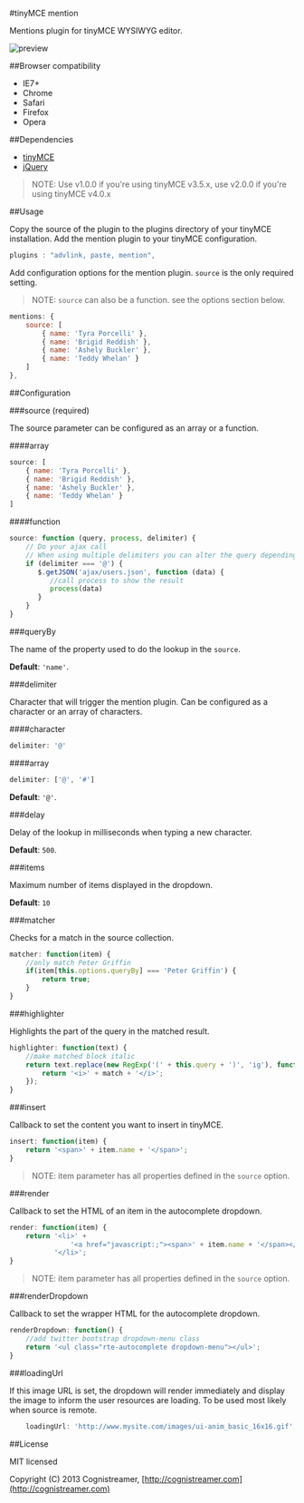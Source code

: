 #tinyMCE mention

Mentions plugin for tinyMCE WYSIWYG editor.

![preview](http://www.cognistreamer.com/shared/github/tinyMCE-mentions.png)

##Browser compatibility

* IE7+
* Chrome
* Safari
* Firefox
* Opera

##Dependencies

* [tinyMCE](http://www.tinymce.com/)
* [jQuery](http://jquery.com/)

> NOTE: Use v1.0.0 if you're using tinyMCE v3.5.x, use v2.0.0 if you're using tinyMCE v4.0.x

##Usage

Copy the source of the plugin to the plugins directory of your tinyMCE installation.
Add the mention plugin to your tinyMCE configuration.

```javascript
plugins : "advlink, paste, mention",
```

Add configuration options for the mention plugin. `source` is the only required setting.
> NOTE: `source` can also be a function. see the options section below.

```javascript
mentions: {
    source: [
        { name: 'Tyra Porcelli' }, 
        { name: 'Brigid Reddish' },
        { name: 'Ashely Buckler' },
        { name: 'Teddy Whelan' }
    ]
},
```

##Configuration

###source (required)

The source parameter can be configured as an array or a function.

####array

```javascript
source: [
    { name: 'Tyra Porcelli' }, 
    { name: 'Brigid Reddish' },
    { name: 'Ashely Buckler' },
    { name: 'Teddy Whelan' }
]
```

####function

```javascript
source: function (query, process, delimiter) {
    // Do your ajax call
    // When using multiple delimiters you can alter the query depending on the delimiter used
    if (delimiter === '@') {
       $.getJSON('ajax/users.json', function (data) {
          //call process to show the result
          process(data)
       }
    }
}
```

###queryBy

The name of the property used to do the lookup in the `source`.

**Default**: `'name'`.

###delimiter

Character that will trigger the mention plugin. Can be configured as a character or an array of characters.

####character

```javascript
delimiter: '@'
```

####array

```javascript
delimiter: ['@', '#']
```

**Default**: `'@'`.

###delay

Delay of the lookup in milliseconds when typing a new character.

**Default**: `500`.

###items

Maximum number of items displayed in the dropdown.

**Default**: `10`

###matcher

Checks for a match in the source collection.

```javascript
matcher: function(item) {
    //only match Peter Griffin
    if(item[this.options.queryBy] === 'Peter Griffin') {
        return true;
    }
}
```

###highlighter

Highlights the part of the query in the matched result.

```javascript
highlighter: function(text) {
    //make matched block italic
    return text.replace(new RegExp('(' + this.query + ')', 'ig'), function ($1, match) {
        return '<i>' + match + '</i>';
    });
}
```

###insert

Callback to set the content you want to insert in tinyMCE.

```javascript
insert: function(item) {
    return '<span>' + item.name + '</span>';
}
```

> NOTE: item parameter has all properties defined in the `source` option.

###render

Callback to set the HTML of an item in the autocomplete dropdown.

```javascript
render: function(item) {
    return '<li>' +
               '<a href="javascript:;"><span>' + item.name + '</span></a>' +
           '</li>';
}
```

> NOTE: item parameter has all properties defined in the `source` option.

###renderDropdown

Callback to set the wrapper HTML for the autocomplete dropdown.

```javascript
renderDropdown: function() {
    //add twitter bootstrap dropdown-menu class
    return '<ul class="rte-autocomplete dropdown-menu"></ul>';
}
```

###loadingUrl

If this image URL is set, the dropdown will render immediately and display the image to inform the user resources are loading. To be used most likely when source is remote. 

```javascript
    loadingUrl: 'http://www.mysite.com/images/ui-anim_basic_16x16.gif',
```


##License

MIT licensed

Copyright (C) 2013 Cognistreamer, [http://cognistreamer.com](http://cognistreamer.com)
